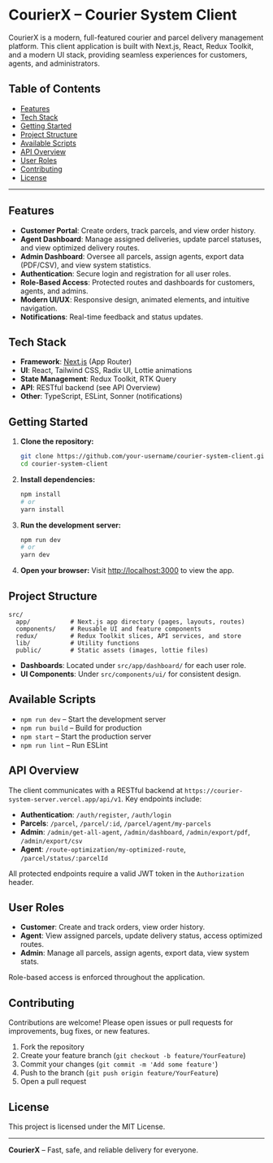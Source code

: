 # CourierX – Courier System Client

CourierX is a modern, full-featured courier and parcel delivery management platform. This client application is built with Next.js, React, Redux Toolkit, and a modern UI stack, providing seamless experiences for customers, agents, and administrators.

## Table of Contents

- [Features](#features)
- [Tech Stack](#tech-stack)
- [Getting Started](#getting-started)
- [Project Structure](#project-structure)
- [Available Scripts](#available-scripts)
- [API Overview](#api-overview)
- [User Roles](#user-roles)
- [Contributing](#contributing)
- [License](#license)

---

## Features

- **Customer Portal**: Create orders, track parcels, and view order history.
- **Agent Dashboard**: Manage assigned deliveries, update parcel statuses, and view optimized delivery routes.
- **Admin Dashboard**: Oversee all parcels, assign agents, export data (PDF/CSV), and view system statistics.
- **Authentication**: Secure login and registration for all user roles.
- **Role-Based Access**: Protected routes and dashboards for customers, agents, and admins.
- **Modern UI/UX**: Responsive design, animated elements, and intuitive navigation.
- **Notifications**: Real-time feedback and status updates.

## Tech Stack

- **Framework**: [Next.js](https://nextjs.org/) (App Router)
- **UI**: React, Tailwind CSS, Radix UI, Lottie animations
- **State Management**: Redux Toolkit, RTK Query
- **API**: RESTful backend (see API Overview)
- **Other**: TypeScript, ESLint, Sonner (notifications)

## Getting Started

1. **Clone the repository:**
   ```bash
   git clone https://github.com/your-username/courier-system-client.git
   cd courier-system-client
   ```

2. **Install dependencies:**
   ```bash
   npm install
   # or
   yarn install
   ```

3. **Run the development server:**
   ```bash
   npm run dev
   # or
   yarn dev
   ```

4. **Open your browser:**
   Visit [http://localhost:3000](http://localhost:3000) to view the app.

## Project Structure

```
src/
  app/           # Next.js app directory (pages, layouts, routes)
  components/    # Reusable UI and feature components
  redux/         # Redux Toolkit slices, API services, and store
  lib/           # Utility functions
  public/        # Static assets (images, lottie files)
```

- **Dashboards**: Located under `src/app/dashboard/` for each user role.
- **UI Components**: Under `src/components/ui/` for consistent design.

## Available Scripts

- `npm run dev` – Start the development server
- `npm run build` – Build for production
- `npm start` – Start the production server
- `npm run lint` – Run ESLint

## API Overview

The client communicates with a RESTful backend at `https://courier-system-server.vercel.app/api/v1`. Key endpoints include:

- **Authentication**: `/auth/register`, `/auth/login`
- **Parcels**: `/parcel`, `/parcel/:id`, `/parcel/agent/my-parcels`
- **Admin**: `/admin/get-all-agent`, `/admin/dashboard`, `/admin/export/pdf`, `/admin/export/csv`
- **Agent**: `/route-optimization/my-optimized-route`, `/parcel/status/:parcelId`

All protected endpoints require a valid JWT token in the `Authorization` header.

## User Roles

- **Customer**: Create and track orders, view order history.
- **Agent**: View assigned parcels, update delivery status, access optimized routes.
- **Admin**: Manage all parcels, assign agents, export data, view system stats.

Role-based access is enforced throughout the application.

## Contributing

Contributions are welcome! Please open issues or pull requests for improvements, bug fixes, or new features.

1. Fork the repository
2. Create your feature branch (`git checkout -b feature/YourFeature`)
3. Commit your changes (`git commit -m 'Add some feature'`)
4. Push to the branch (`git push origin feature/YourFeature`)
5. Open a pull request

## License

This project is licensed under the MIT License.

---

**CourierX** – Fast, safe, and reliable delivery for everyone.
